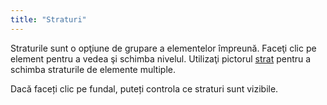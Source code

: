 ```yaml
---
title: "Straturi"
---
```


Straturile sunt o opţiune de grupare a elementelor împreună. Faceţi clic pe element pentru a vedea şi schimba nivelul. Utilizaţi pictorul [strat](painters/layer.md) pentru a schimba straturile de elemente multiple.

Dacă faceți clic pe fundal, puteți controla ce straturi sunt vizibile.
